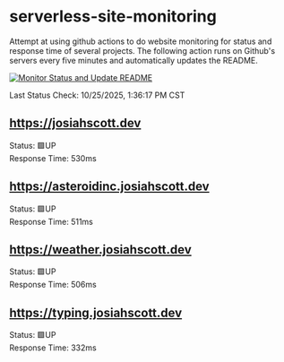 # serverless-site-monitoring
Attempt at using github actions to do website monitoring for status and response time of several projects. The following action runs on Github's servers every five minutes and automatically updates the README.  

[![Monitor Status and Update README](https://github.com/JosiahSco/serverless-site-monitoring/actions/workflows/monitor.yaml/badge.svg)](https://github.com/JosiahSco/serverless-site-monitoring/actions/workflows/monitor.yaml)

Last Status Check: 10/25/2025, 1:36:17 PM CST

## https://josiahscott.dev
Status: 🟩UP  
Response Time: 530ms

## https://asteroidinc.josiahscott.dev
Status: 🟩UP  
Response Time: 511ms

## https://weather.josiahscott.dev
Status: 🟩UP  
Response Time: 506ms

## https://typing.josiahscott.dev
Status: 🟩UP  
Response Time: 332ms

